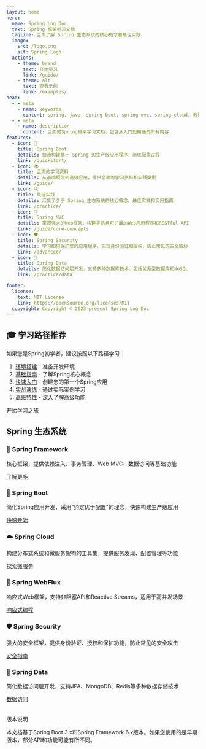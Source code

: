 ```yaml
---
layout: home
hero:
  name: Spring Log Doc
  text: Spring 框架学习文档
  tagline: 全面了解 Spring 生态系统的核心概念和最佳实践
  image:
    src: /logo.png
    alt: Spring Logo
  actions:
    - theme: brand
      text: 开始学习
      link: /guide/
    - theme: alt
      text: 查看示例
      link: /examples/
head:
  - - meta
    - name: keywords
      content: spring, java, spring boot, spring mvc, spring cloud, 教程, 学习
  - - meta
    - name: description
      content: 全面的Spring框架学习文档，包含从入门到精通的所有内容
features:
  - icon: 🚀
    title: Spring Boot
    details: 快速构建基于 Spring 的生产级应用程序，简化配置过程
    link: /quickstart/
  - icon: 📚
    title: 全面的学习资料
    details: 从基础概念到高级应用，提供全面的学习资料和实践案例
    link: /guide/
  - icon: 🔍
    title: 最佳实践
    details: 汇集了关于 Spring 生态系统的核心概念、最佳实践和实用指南
    link: /practice/
  - icon: 🔄
    title: Spring MVC
    details: 掌握强大的Web框架，构建灵活且可扩展的Web应用程序和RESTful API
    link: /guide/core-concepts
  - icon: 🛡️
    title: Spring Security
    details: 学习如何保护您的应用程序，实现身份验证和授权，防止常见的安全威胁
    link: /advanced/
  - icon: 💾
    title: Spring Data
    details: 简化数据访问层开发，支持多种数据库技术，包括关系型数据库和NoSQL
    link: /practice/data

footer: 
  license:
    text: MIT License
    link: https://opensource.org/licenses/MIT
  copyright: Copyright © 2023-present Spring Log Doc
---
```


<div class="learning-path">
  <h2>🎓 学习路径推荐</h2>
  <p>如果您是Spring初学者，建议按照以下路径学习：</p>
  <ol>
    <li><a href="/preparation/">环境搭建</a> - 准备开发环境</li>
    <li><a href="/guide/">基础指南</a> - 了解Spring核心概念</li>
    <li><a href="/quickstart/">快速入门</a> - 创建您的第一个Spring应用</li>
    <li><a href="/practice/">实战演练</a> - 通过实际案例学习</li>
    <li><a href="/advanced/">高级特性</a> - 深入了解高级功能</li>
  </ol>
  <a href="/guide/" class="custom-button">开始学习之旅</a>
</div>

<h2>Spring 生态系统</h2>

<div class="spring-module-cards">
  <div class="spring-module-card">
    <h3><span class="icon">🌱</span> Spring Framework</h3>
    <p>核心框架，提供依赖注入、事务管理、Web MVC、数据访问等基础功能</p>
    <a href="/guide/core-concepts" class="custom-button">了解更多</a>
  </div>
  
  <div class="spring-module-card">
    <h3><span class="icon">🚀</span> Spring Boot</h3>
    <p>简化Spring应用开发，采用"约定优于配置"的理念，快速构建生产级应用</p>
    <a href="/quickstart/" class="custom-button">快速开始</a>
  </div>
  
  <div class="spring-module-card">
    <h3><span class="icon">☁️</span> Spring Cloud</h3>
    <p>构建分布式系统和微服务架构的工具集，提供服务发现、配置管理等功能</p>
    <a href="/advanced/" class="custom-button">探索微服务</a>
  </div>
  
  <div class="spring-module-card">
    <h3><span class="icon">🔄</span> Spring WebFlux</h3>
    <p>响应式Web框架，支持非阻塞API和Reactive Streams，适用于高并发场景</p>
    <a href="/advanced/" class="custom-button">响应式编程</a>
  </div>
  
  <div class="spring-module-card">
    <h3><span class="icon">🛡️</span> Spring Security</h3>
    <p>强大的安全框架，提供身份验证、授权和保护功能，防止常见的安全攻击</p>
    <a href="/advanced/" class="custom-button">安全指南</a>
  </div>
  
  <div class="spring-module-card">
    <h3><span class="icon">💾</span> Spring Data</h3>
    <p>简化数据访问层开发，支持JPA、MongoDB、Redis等多种数据存储技术</p>
    <a href="/practice/data" class="custom-button">数据访问</a>
  </div>
</div>

<div class="custom-block warning" style="margin-top: 2rem;">
  <p class="custom-block-title">版本说明</p>
  <p>本文档基于Spring Boot 3.x和Spring Framework 6.x版本。如果您使用的是早期版本，部分API和功能可能有所不同。</p>
</div>

<style>
:root {
  --vp-home-hero-name-color: transparent;
  --vp-home-hero-name-background: linear-gradient(120deg, #6366f1 30%, #8b5cf6);
  --vp-home-hero-image-background-image: linear-gradient(to bottom right, rgba(99, 102, 241, 0.8), rgba(139, 92, 246, 0.8));
  --vp-home-hero-image-filter: blur(72px);
}

.VPFeature {
  transition: transform 0.3s, box-shadow 0.3s;
}

.VPFeature:hover {
  transform: translateY(-5px);
  box-shadow: 0 10px 20px rgba(0, 0, 0, 0.1);
}
</style> 
